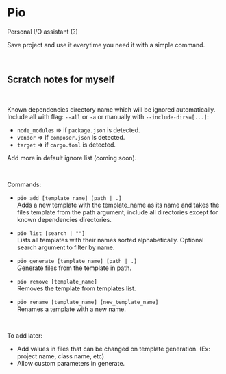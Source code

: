 # Pio

Personal I/O assistant (?)

Save project and use it everytime you need it with a simple command.

<br>

## Scratch notes for myself

<br>

Known dependencies directory name which will be ignored automatically.  
Include all with flag: `--all` or `-a` or manually with `--include-dirs=[...]`:  
- `node_modules` => if `package.json` is detected.  
- `vendor` => if `composer.json` is detected.  
- `target` => if `cargo.toml` is detected.

Add more in default ignore list (coming soon).

<br>

Commands:
- `pio add [template_name] [path | .]`   
  Adds a new template with the template_name as its name and takes the files template from the path argument, include all directories except for known dependencies directories.

- `pio list [search | ""]`  
  Lists all templates with their names sorted alphabetically. Optional search argument to filter by name.

- `pio generate [template_name] [path | .]`  
  Generate files from the template in path.

- `pio remove [template_name]`  
  Removes the template from templates list.

- `pio rename [template_name] [new_template_name]`  
  Renames a template with a new name.

<br>

To add later:
- Add values in files that can be changed on template generation. (Ex: project name, class name, etc)
- Allow custom parameters in generate.